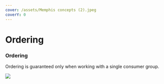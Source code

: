 ```yaml
---
cover: /assets/Memphis concepts (2).jpeg
coverY: 0
---
```


# Ordering

### Ordering

Ordering is guaranteed only when working with a single consumer group.

![](/assets/ordering.jpeg)

###
